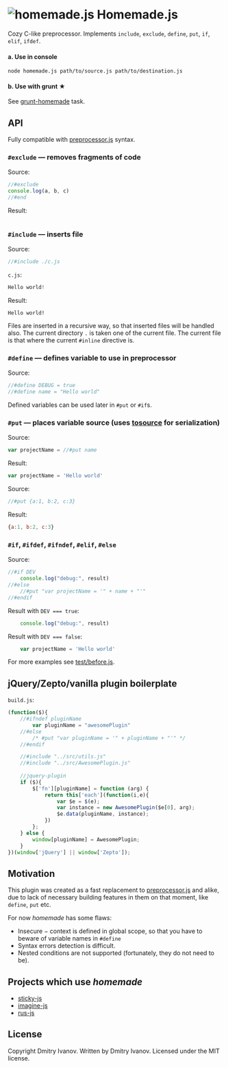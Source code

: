 # ![homemade.js](https://raw.github.com/dfcreative/homemade/master/homemade.png) Homemade.js
Cozy C-like preprocessor. Implements `include`, `exclude`, `define`, `put`, `if`, `elif`, `ifdef`.

#### a. Use in console
`node homemade.js path/to/source.js path/to/destination.js`

#### b. Use with grunt ★
See [grunt-homemade](https://github.com/dfcreative/grunt-homemade) task.


## API

Fully compatible with [preprocessor.js](https://github.com/dcodeIO/Preprocessor.js) syntax.

### `#exclude` — removes fragments of code

Source:
```js
//#exclude
console.log(a, b, c)
//#end
```

Result:
```js
```

### `#include` — inserts file

Source:
```js
//#include ./c.js
```

`c.js`:
```js
Hello world!
```

Result:
```
Hello world!
```

Files are inserted in a recursive way, so that inserted files will be handled also.
The current directory `.` is taken one of the current file. The current file is that where the current `#inline` directive is. 

### `#define` — defines variable to use in preprocessor

Source:
```js
//#define DEBUG = true
//#define name = "Hello world"
```

Defined variables can be used later in `#put` or `#if`s.

### `#put` — places variable source (uses [tosource](https://github.com/marcello3d/node-tosource) for serialization)

Source:
```js
var projectName = //#put name
```

Result:
```js
var projectName = 'Hello world'
```

Source:
```js
//#put {a:1, b:2, c:3}
```

Result:
```js
{a:1, b:2, c:3}
```

### `#if`, `#ifdef`, `#ifndef`, `#elif`, `#else`

Source:
```js
//#if DEV
	console.log("debug:", result)
//#else
	//#put "var projectName = '" + name + "'"
//#endif
```

Result with `DEV === true`:
```js
	console.log("debug:", result)
```

Result with `DEV === false`:
```js
	var projectName = 'Hello world'
```

For more examples see [test/before.js](https://github.com/dfcreative/homemade/blob/master/test/before.js).

## jQuery/Zepto/vanilla plugin boilerplate

`build.js`:
```js
(function($){
	//#ifndef pluginName
		var pluginName = "awesomePlugin"
	//#else
		/* #put "var pluginName = '" + pluginName + "'" */
	//#endif

	//#include "../src/utils.js"
	//#include "../src/AwesomePlugin.js"
	
	//jquery-plugin
	if ($){
		$['fn'][pluginName] = function (arg) {
			return this['each'](function(i,e){
				var $e = $(e);
				var instance = new AwesomePlugin($e[0], arg);
				$e.data(pluginName, instance);
			})
		};
	} else {
		window[pluginName] = AwesomePlugin;
	}
})(window['jQuery'] || window['Zepto']);
```

## Motivation
This plugin was created as a fast replacement to [preprocessor.js](https://github.com/dcodeIO/Preprocessor.js) and alike, due to lack of necessary building features in them on that moment, like `define`, `put` etc.

For now *homemade* has some flaws:

* Insecure − context is defined in global scope, so that you have to beware of variable names in `#define`
* Syntax errors detection is difficult.
* Nested conditions are not supported (fortunately, they do not need to be).


## Projects which use _homemade_
* [sticky-js](https://github.com/dfcreative/sticky)
* [imagine-js](https://github.com/dfcreative/imagine)
* [rus-js](https://github.com/dfcreative/rus)

## License
Copyright Dmitry Ivanov.
Written by Dmitry Ivanov.
Licensed under the MIT license.

